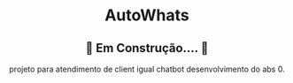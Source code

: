 <div align="center">
  
# AutoWhats
  
## 🚧 Em Construção.... 🚧

projeto para atendimento de client igual chatbot desenvolvimento do abs 0.

</div>

